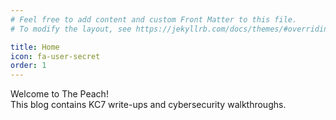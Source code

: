 ```yaml
---
# Feel free to add content and custom Front Matter to this file.
# To modify the layout, see https://jekyllrb.com/docs/themes/#overriding-theme-defaults

title: Home
icon: fa-user-secret
order: 1
---
```


Welcome to The Peach!  
This blog contains KC7 write-ups and cybersecurity walkthroughs.